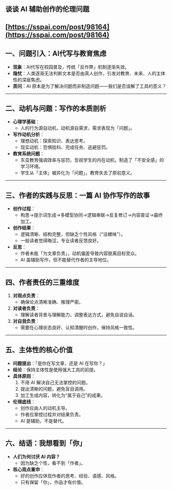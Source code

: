 ## **谈谈 AI 辅助创作的伦理问题**

## [https://sspai.com/post/98164](https://sspai.com/post/98164)

## 一、问题引入：AI代写与教育焦虑

- **现象**：AI代写在校园普及，传统「反作弊」机制逐渐失效。
- **隐忧**：人类逐渐无法判断文本是否由真人创作，引发对教育、未来、人的主体性的深层焦虑。
- **质问**：AI 原本是为了解决问题而非制造问题——我们是否误解了工具的意义？

---

## 二、动机与问题：写作的本质剖析

- **心理学基础**：
  - 人的行为源自动机，动机源自需求，需求表现为「问题」。
- **写作动机分析**：
  - 理想动机：探索知识、表达思考。
  - 现实动机：恐惧挂科、完成任务、逃避惩罚。
- **教育系统问题**：
  - 东亚教育强调效率与惩罚，忽视学生的内在动机，制造了「不安全感」的学习环境。
  - 学生从「主体」被异化为「问题」，教育失去了原初意义。

---

## 三、作者的实践与反思：一篇 AI 协作写作的故事

- **创作过程**：
  - 构思→提示词生成→多模型协同→逻辑串联→反复修订→内容查证→最终加工。
- **创作结果**：
  - 逻辑清晰、结构完整，但缺乏个性风格（“没螺味”）。
  - 一般读者觉得晦涩，专业读者反馈良好。
- **反思**：
  - 作者未能「为文章负责」，动机偏差导致内容脱离目标受众。
  - AI 虽辅助写作，但不能替代作者的主导地位。

---

## 四、作者责任的三重维度

1. **对观点负责**：
   - 确保论点清晰准确、推理严密。
2. **对读者负责**：
   - 理解读者背景与理解能力，调整表达方式，避免自说自话。
3. **对自我负责**：
   - 需要在心理状态良好、认知清醒时创作，保持风格一致性。

---

## 五、主体性的核心价值

- **问题提出**：「是你在写文章，还是 AI 在写你？」
- **结论**：保持主体性是使用强大工具的前提。
- **具体原则**：
  1. 不用 AI 解决自己无法掌控的问题。
  2. 提出清晰的问题，避免盲目调用。
  3. 加工生成内容，转化为“属于自己”的成果。
- **伦理底线**：
  - 创作应由人的动机主导。
  - 作者应掌控过程并对结果负责。
  - AI 是辅助，不是替代。

---

## 六、结语：我想看到「你」

- **人们为何讨厌 AI 内容？**
  - 因为缺乏个性，看不到「作者」。
- **核心观点重申**：
  - 好的创作应体现作者的思考、经验、语感、风格。
  - 只有保留「你」，作品才有价值。
